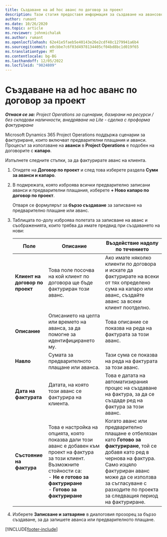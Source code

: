 ```yaml
---
title: Създаване на ad hoc аванс по договор за проект
description: Тази статия предоставя информация за създаване на авансово плащане по договор, ако е необходимо.
author: rumant
ms.date: 10/26/2020
ms.topic: article
ms.reviewer: johnmichalak
ms.author: rumant
ms.openlocfilehash: 62e41e5faeb5e40143e26e2cdf48c1279941a6b4
ms.sourcegitcommit: e0cbbe7c6f03d4978134405cf04bd8bc1d019f65
ms.translationtype: MT
ms.contentlocale: bg-BG
ms.lasthandoff: 12/05/2022
ms.locfileid: "9824809"
---
```

# <a name="create-an-ad-hoc-advance-on-a-project-contract"></a>Създаване на ad hoc аванс по договор за проект

_**Отнася се за:** Project Operations за сценарии, базирани на ресурси / без складови наличности, внедряване на Lite - сделка с проформа фактуриране_

Microsoft Dynamics 365 Project Operations поддържа сценарии за фактуриране, които включват предварителни плащания и аванси. Процесът за използване на **аванси** в **Project Operations** е подобен на договорите с **капаро**. 

Изпълнете следните стъпки, за да фактурирате аванс на клиента.

1. Отидете на **Договор по проект** и след това изберете раздела **Суми за аванси и капаро**.
2. В подмрежата, която изброява всички предварително записани аванси и предварителни плащания, изберете **+ Ново капаро по договор по проект**. 

    Отваря се формулярът за **бързо създаване** за записване на предварително плащане или аванс.
    
3. Таблицата по-долу изброява полетата за записване на аванс и съображенията, които трябва да имате предвид при създаването на нови:

    | Поле | Описание | Въздействие надолу по течението |
    | --- | --- | --- |
    | **Клиент на договор по проект** | Това поле посочва на кой клиент по договора ще бъде фактуриран този аванс. | Ако имате няколко клиенти по договора и искате да фактурирате на всеки от тях определено сума на капаро или аванс, създайте аванс за всеки клиент поотделно. |
    | **Описание** | Описанието на целта или времето на аванса, за да помогне за идентифицирането му. | Това описание се показва на реда на фактурата за този аванс. |
    | **Навло** | Сумата за предварителното плащане или аванса. | Тази сума се показва на реда на фактурата за този аванс. |
    | **Дата на фактурата** | Датата, на която този аванс се фактурира на клиента. | Това е датата на автоматизирания процес на създаване на фактура, за да се създаде ред на фактура за този аванс. |
    | **Състояние на фактура** | Това е настройка на опцията, която показва дали този аванс е добавен към проект на фактура за този клиент. Възможните стойности са:</br>- **Не е готово за фактуриране**</br>- **Готово за фактуриране** | Когато аванс или предварително плащане е отбелязан като **Готово за фактуриране**, той се добавя като ред в чернова на фактура. Само изцяло фактуриран аванс може да се използва за съгласуване с разходите по проекта за следващия период на фактуриране. |

4. Изберете **Записване и затваряне** в диалоговия прозорец за бързо създаване, за да запишете аванса или предварителното плащане.


[!INCLUDE[footer-include](../../includes/footer-banner.md)]
